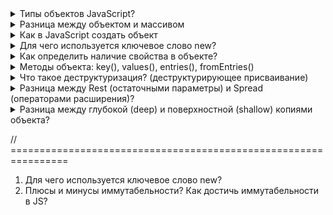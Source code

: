 <details>
<summary>Типы объектов JavaScript?</summary>
Объекты - это тип данных, которые преназначены для хранения различных значений с помощью ключа и значения и выделяют следующие типы объектов - функции, массив, даты и коллекция: maps и weakmaps, sets и weaksets
</details>


<details>
<summary>Разница между объектом и массивом</summary>

1. У массивов есть методы тех, которых нет у объекта, также и наоборот
2. Чтобы обратится к какому-то элементу в массиве мы должны использовать индекс от нуля. А у объекта обращение идет через точку
3. Также у массива есть свойство length - делает подсчет всех элементов внутри массива. 

</details>

<details>
<summary>Как в JavaScript создать объект</summary>

Существует несколько способов создания объекта:
1. С помощью переменной и фигурных скобок: `let user = {}`
2. С помощью ключевого слово new: `let user = new Person("Win")`
3. C помощью метода Object.сreate(): `let user = Object.create(person)`

</details>

<details>
<summary>Для чего используется ключевое слово new?</summary>

С помощью ключевого слова new: `let user = new Person("Win")`. Стоит отметить, что ключевое слово new делает 4 вещи: 
A. Создает новый пустой объект;
Б. К нему привязывает значение this;
В. ПРОЧИТАТЬ ПРО ПРОТИТИП (допилить)
Г. Возвращает значение this, если в реализации не указано иное
</details>

<details>
<summary>Как определить наличие свойства в объекте?</summary>

Первый и второй способ вернет булевое значение

1. С помощью метод `.hasOwnProperty()`

2. С помощью оператора `in`

Отличия заключается в том, что оператор in проверяет наличие свойств не только в самом объекте но и в его `ПРОТОТИПАХ`, а `hasOwnProperty` проверяет наличие свойства только в основном объекте. 

3. Обратится к объекту напрямую с помощью индексовой натации. Если свойство есть в объекте, то оно вернет значение, а если его нет, то undefined: `console.log(obj['prop1']); => foo`

</details>

<details>
<summary> Методы объекта: key(), values(), entries(), fromEntries() </summary>

1. `Object.keys()` - возвращает массив ключей
2. `Object.values()` - возвращает массив значений
3. `Object.entries()` - возвращает массив пар ключ и значения
4. `Object.fromEntries()` - он преобразует список пар: ключ и значение в объект

</details>


<details>
<summary> Что такое деструктуризация? (деструктурирующее присваивание)</summary>

Деструктуризация появилась в ЕС6 и она позволяеть извлекает данные из массива или объекта с помощью определенного синтаксиса и записать их в переменную.

```
let arr = ["Ali", "Adigezalli"];
let [first, second] = arr;
console.log(first + " " + second); // * Ali Adigezalli
```
</details>

<details>
<summary>Разница между Rest (остаточными параметры) и Spread (операторами расширения)?</summary>

Синтаксис одинаковый, однако задачи выполняют разные

Rest `(остаточные параметры)`. => Например у нас есть функция, и к нам приходят очень много параметров. Мы можем взять первые два параметра (a, b), а остальные параметры мы можем получить с помощью rest-оператора. Первые два параметра придут в качестве обычных значений, а рест оператор придет в виде массива

Spread `(оператор расширение)` - расширяет массив, объект. У нас есть в базе данных большой массив с пользователями и нам необходимо его скопировать и добавить пару новых пользователей и чтобы это сделать мы можем использовать spread оператор

</details>


<details>
<summary> Разница между глубокой (deep) и поверхностной (shallow) копиями объекта? </summary>

Например у нас есть объект с большой кучей вложенностей: массивов, объектов и т.д. И когда мы хотим копировать объект через spread оператор, то копируется лишь первый уровень вложенности, а остальные не копируются. Если нам нужно использовать глубокое копирование тут есть два варианта через JSON.parse и stringify или использовать спред оператор для всех уровней вложенностей, так мы получим глубокое копирование
</details>




// ================================================================
1. Для чего используется ключевое слово new?
2. Плюсы и минусы иммутабельности? Как достичь иммутабельности в JS?
